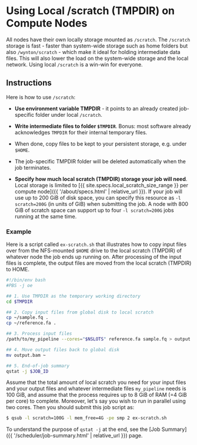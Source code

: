 # Using Local /scratch (TMPDIR) on Compute Nodes

All nodes have their own locally storage mounted as `/scratch`.  The `/scratch` storage is fast - faster than system-wide storage such as home folders but also `/wynton/scratch` - which make it ideal for holding intermediate data files.  This will also lower the load on the system-wide storage and the local network.  Using local `/scratch` is a win-win for everyone.


## Instructions

Here is how to use `/scratch`:

* **Use environment variable TMPDIR** - it points to an already created job-specific folder under local `/scratch`.

* **Write intermediate files to folder `$TMPDIR`**.  Bonus: most software already acknowledges `TMPDIR` for their internal temporary files.

* When done, copy files to be kept to your persistent storage, e.g. under `$HOME`.

* The job-specific TMPDIR folder will be deleted automatically when the job terminates.

* **Specify how much local scratch (TMPDIR) storage your job will need**.  Local storage is limited to [{{ site.specs.local_scratch_size_range }} per compute node]({{ '/about/specs.html' | relative_url }}).  If your job will use up to 200 GiB of disk space, you can specify this resource as `-l scratch=200G` (in units of GiB) when submitting the job.  A node with 800 GiB of scratch space can support up to four `-l scratch=200G` jobs running at the same time.


### Example

Here is a script called `ex-scratch.sh` that illustrates how to copy input files over from the NFS-mounted `$HOME` drive to the local scratch (TMPDIR) of whatever node the job ends up running on.  After processing of the input files is complete, the output files are moved from the local scratch (TMPDIR) to HOME.

```sh
#!/bin/env bash
#PBS -j oe

## 1. Use TMPDIR as the temporary working directory
cd $TMPDIR

## 2. Copy input files from global disk to local scratch
cp ~/sample.fq .
cp ~/reference.fa .

## 3. Process input files
/path/to/my_pipeline --cores="$NSLOTS" reference.fa sample.fq > output.bam

## 4. Move output files back to global disk
mv output.bam ~

## 5. End-of-job summary
qstat -j $JOB_ID
```

Assume that the total amount of local scratch you need for your input files and your output files and whatever intermediate files `my_pipeline` needs is 100 GiB, and assume that the process requires up to 8 GiB of RAM (=4 GiB per core) to complete.  Moreover, let's say you wish to run in parallel using two cores.  Then you should submit this job script as:
```sh
$ qsub -l scratch=100G -l mem_free=4G -pe smp 2 ex-scratch.sh
```


To understand the purpose of `qstat -j` at the end, see the [Job Summary]({{ '/scheduler/job-summary.html' | relative_url }}) page.
